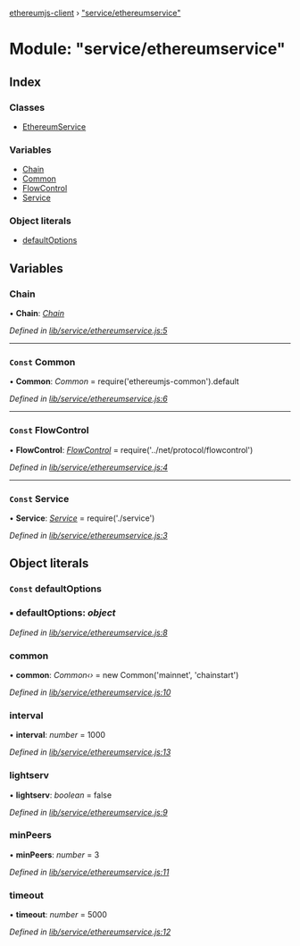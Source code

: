 [ethereumjs-client](../README.md) › ["service/ethereumservice"](_service_ethereumservice_.md)

# Module: "service/ethereumservice"

## Index

### Classes

* [EthereumService](../classes/_service_ethereumservice_.ethereumservice.md)

### Variables

* [Chain](_service_ethereumservice_.md#chain)
* [Common](_service_ethereumservice_.md#const-common)
* [FlowControl](_service_ethereumservice_.md#const-flowcontrol)
* [Service](_service_ethereumservice_.md#const-service)

### Object literals

* [defaultOptions](_service_ethereumservice_.md#const-defaultoptions)

## Variables

###  Chain

• **Chain**: *[Chain](../classes/_blockchain_chain_.chain.md)*

*Defined in [lib/service/ethereumservice.js:5](https://github.com/ethereumjs/ethereumjs-client/blob/master/lib/service/ethereumservice.js#L5)*

___

### `Const` Common

• **Common**: *Common* = require('ethereumjs-common').default

*Defined in [lib/service/ethereumservice.js:6](https://github.com/ethereumjs/ethereumjs-client/blob/master/lib/service/ethereumservice.js#L6)*

___

### `Const` FlowControl

• **FlowControl**: *[FlowControl](../classes/_net_protocol_flowcontrol_.flowcontrol.md)* = require('../net/protocol/flowcontrol')

*Defined in [lib/service/ethereumservice.js:4](https://github.com/ethereumjs/ethereumjs-client/blob/master/lib/service/ethereumservice.js#L4)*

___

### `Const` Service

• **Service**: *[Service](../classes/_service_service_.service.md)* = require('./service')

*Defined in [lib/service/ethereumservice.js:3](https://github.com/ethereumjs/ethereumjs-client/blob/master/lib/service/ethereumservice.js#L3)*

## Object literals

### `Const` defaultOptions

### ▪ **defaultOptions**: *object*

*Defined in [lib/service/ethereumservice.js:8](https://github.com/ethereumjs/ethereumjs-client/blob/master/lib/service/ethereumservice.js#L8)*

###  common

• **common**: *Common‹›* = new Common('mainnet', 'chainstart')

*Defined in [lib/service/ethereumservice.js:10](https://github.com/ethereumjs/ethereumjs-client/blob/master/lib/service/ethereumservice.js#L10)*

###  interval

• **interval**: *number* = 1000

*Defined in [lib/service/ethereumservice.js:13](https://github.com/ethereumjs/ethereumjs-client/blob/master/lib/service/ethereumservice.js#L13)*

###  lightserv

• **lightserv**: *boolean* = false

*Defined in [lib/service/ethereumservice.js:9](https://github.com/ethereumjs/ethereumjs-client/blob/master/lib/service/ethereumservice.js#L9)*

###  minPeers

• **minPeers**: *number* = 3

*Defined in [lib/service/ethereumservice.js:11](https://github.com/ethereumjs/ethereumjs-client/blob/master/lib/service/ethereumservice.js#L11)*

###  timeout

• **timeout**: *number* = 5000

*Defined in [lib/service/ethereumservice.js:12](https://github.com/ethereumjs/ethereumjs-client/blob/master/lib/service/ethereumservice.js#L12)*

